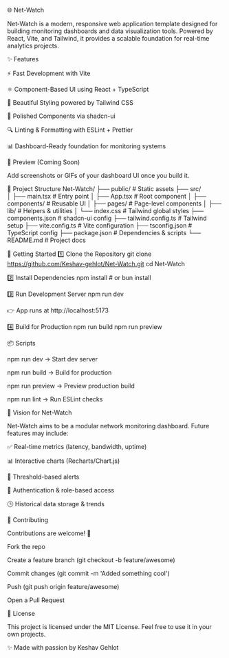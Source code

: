 🌐 Net-Watch










Net-Watch is a modern, responsive web application template designed for building monitoring dashboards and data visualization tools.
Powered by React, Vite, and Tailwind, it provides a scalable foundation for real-time analytics projects.

✨ Features

⚡ Fast Development with Vite

⚛️ Component-Based UI using React + TypeScript

🎨 Beautiful Styling powered by Tailwind CSS

🧩 Polished Components via shadcn-ui

🔍 Linting & Formatting with ESLint + Prettier

📊 Dashboard-Ready foundation for monitoring systems

📸 Preview (Coming Soon)

Add screenshots or GIFs of your dashboard UI once you build it.

📂 Project Structure
Net-Watch/
├── public/               # Static assets
├── src/                  
│   ├── main.tsx          # Entry point
│   ├── App.tsx           # Root component
│   ├── components/       # Reusable UI
│   ├── pages/            # Page-level components
│   ├── lib/              # Helpers & utilities
│   └── index.css         # Tailwind global styles
├── components.json       # shadcn-ui config
├── tailwind.config.ts    # Tailwind setup
├── vite.config.ts        # Vite configuration
├── tsconfig.json         # TypeScript config
├── package.json          # Dependencies & scripts
└── README.md             # Project docs

🚀 Getting Started
1️⃣ Clone the Repository
git clone https://github.com/Keshav-gehlot/Net-Watch.git
cd Net-Watch

2️⃣ Install Dependencies
npm install      # or bun install

3️⃣ Run Development Server
npm run dev


👉 App runs at http://localhost:5173

4️⃣ Build for Production
npm run build
npm run preview

📦 Scripts

npm run dev → Start dev server

npm run build → Build for production

npm run preview → Preview production build

npm run lint → Run ESLint checks

🌟 Vision for Net-Watch

Net-Watch aims to be a modular network monitoring dashboard.
Future features may include:

✅ Real-time metrics (latency, bandwidth, uptime)

📊 Interactive charts (Recharts/Chart.js)

🔔 Threshold-based alerts

🔐 Authentication & role-based access

🕒 Historical data storage & trends

🤝 Contributing

Contributions are welcome! 🚀

Fork the repo

Create a feature branch (git checkout -b feature/awesome)

Commit changes (git commit -m 'Added something cool')

Push (git push origin feature/awesome)

Open a Pull Request

📄 License

This project is licensed under the MIT License.
Feel free to use it in your own projects.

✨ Made with passion by Keshav Gehlot
